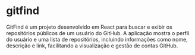 # gitfind
GitFind é um projeto desenvolvido em React para buscar e exibir os repositórios públicos de um usuário do GitHub. A aplicação mostra o perfil do usuário e uma lista de repositórios, incluindo informações como nome, descrição e link, facilitando a visualização e gestão de contas GitHub.
